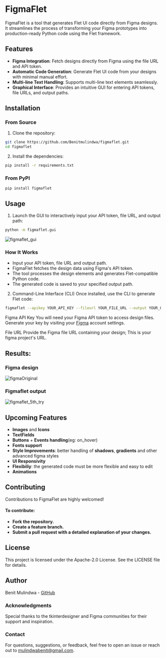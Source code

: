 # FigmaFlet

FigmaFlet is a tool that generates Flet UI code directly from Figma designs. It streamlines the process of transforming your Figma prototypes into production-ready Python code using the Flet framework. 

## Features

- **Figma Integration**: Fetch designs directly from Figma using the file URL and API token.
- **Automatic Code Generation**: Generate Flet UI code from your designs with minimal manual effort.
- **Multi-line Text Handling**: Supports multi-line text elements seamlessly.
- **Graphical Interface**: Provides an intuitive GUI for entering API tokens, file URLs, and output paths.

## Installation

### From Source
1. Clone the repository:
```bash
git clone https://github.com/Benitmulindwa/figmaflet.git
cd figmaflet
```
2. Install the dependencies:
```bash
pip install -r requirements.txt
```
### From PyPI

```
pip install figmaflet
```

## Usage

1. Launch the GUI to interactively input your API token, file URL, and output path:

```bash
python -m figmaflet.gui
```
![figmaflet_gui](https://github.com/user-attachments/assets/10ed6ffa-9deb-4e7d-94b2-11489d4ebf23)
### How It Works
- Input your API token, file URL and output path.
- FigmaFlet fetches the design data using Figma's API token.
- The tool processes the design elements and generates Flet-compatible Python code.
- The generated code is saved to your specified output path.

2. Command-Line Interface (CLI)
Once installed, use the CLI to generate Flet code:

```bash
figmaflet --apikey YOUR_API_KEY --fileurl YOUR_FILE_URL --output YOUR_OUTPUT_PATH
```


Figma API Key
You will need your Figma API token to access design files. Generate your key by visiting your [Figma](https://figma.com) account settings.


File URL
Provide the Figma file URL containing your design; This is your figma project's URL.

## Results:
### Figma design

![figmaOriginal](https://github.com/user-attachments/assets/054e5b07-aece-45ba-812b-4b6dceaaeb86)

### Figmaflet output
![figmaflet_5th_try](https://github.com/user-attachments/assets/15727ba1-b619-4e5f-a4be-f410231f9658)
## Upcoming Features
- **Images** and **Icons**
- **TextFields**
- **Buttons** + **Events handling**(eg: on_hover)
- **Fonts support**
- **Style Improvements**: better handling of **shadows**, **gradients** and other advanced figma styles
- **UI Responsivity**
- **Flexibiliy**: the generated code must be more flexible and easy to edit
- **Animations**


## Contributing
Contributions to FigmaFlet are highly welcomed! 

#### To contribute:

- **Fork the repository.**
- **Create a feature branch.**
- **Submit a pull request with a detailed explanation of your changes.**
## License
This project is licensed under the Apache-2.0 License. See the LICENSE file for details.

## Author
Benit Mulindwa - [GitHub](https://github.com/benitmulindwa)

### Acknowledgments
Special thanks to the tkinterdesigner and Figma communities for their support and inspiration.

### Contact
For questions, suggestions, or feedback, feel free to open an issue or reach out to mulindwabenit@gmail.com.

